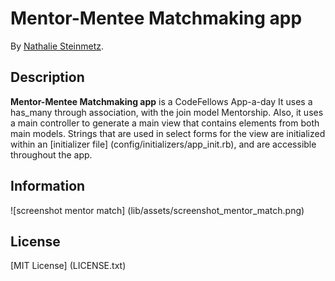 # Mentor-Mentee Matchmaking app

By [Nathalie Steinmetz](http://www.linkedin.com/in/nathaliesteinmetz).

## Description
**Mentor-Mentee Matchmaking app** is a CodeFellows App-a-day It uses a has_many through association, with the join model Mentorship.  Also, it uses a main controller to generate a main view that contains elements from both main models. Strings that are used in select forms for the view are initialized within an [initializer file] (config/initializers/app_init.rb), and are accessible throughout the app.


## Information

![screenshot mentor match] (lib/assets/screenshot_mentor_match.png)

## License

[MIT License] (LICENSE.txt)

 




